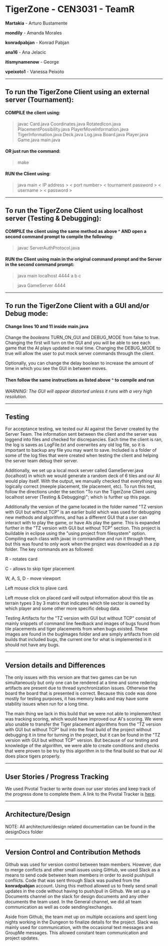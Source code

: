 # TigerZone - CEN3031 - TeamR
  **Martakia** - Arturo Bustamente
  
  **mondily** - Amanda Morales
  
  **konradpabjan** - Konrad Pabjan
  
  **ana16** - Ana Jelacic
  
  **itismynamenow** - George
  
  **vpeixoto1** - Vanessa Peixoto
  
 
  
---  

## To run the TigerZone Client using an external server (Tournament):

#### COMPILE the client using:

>  javac Card.java Coordinates.java RotatedIcon.java PlacementPossibility.java
>   PlayerMoveInformation.java TigerInformation.java Deck.java Log.java Board.java
>   Player.java Game.java main.java

#### OR just run the command:

>  make
 
#### RUN the Client using:

>  java main < IP address > < port number> < tournament password > < username > < password >
  
---

## To run the TigerZone Client using localhost server (Testing & Debugging):

#### COMPILE the client using the same method as above ^ AND open a second command prompt to compile the following:

>  javac ServerAuthProtocol.java
 
#### RUN the Client using main in the original command prompt and the Server in the second command prompt:

>  java main localhost 4444 a b c

>  java GameServer 4444

---

## To run the TigerZone Client with a GUI and/or Debug mode:

#### Change lines 10 and 11 inside main.java

  Change the *booleans* TURN_ON_GUI and DEBUG_MODE from false to true. Changing the first will turn on the GUI and you will be able to see each game that the AI plays updated in real time. Changing the DEBUG_MODE to true will allow the user to put mock server commands through the client.
  
  Optionally, you can change the delay boolean to increase the amount of time in which you see the GUI in between moves.
  
#### Then follow the same instructions as listed above ^ to compile and run
  
  *WARNING: The GUI will appear distorted unless it runs with a very high resolution.*

---

## Testing

For acceptance testing, we tested our AI against the Server created by the Server Team. The information sent between the client and the server was loggend into files and checked for discrepancies. Each time the client is ran, the log is saves as LogFile.txt and overwrites any old log file, so it is important to backup any file you may want to save. Included is a folder of some of the log files that were created when testing the client and helping the server team debug their server. 

Additionally, we set up a local mock server called GameServer.java (localhost) in which we would generate a random deck of 6 tiles and our AI would play itself. With the output, we manually checked that everything was logically correct (meeple placement, tile placement, etc). To run this test, follow the directions under the section "To run the TigerZone Client using localhost server (Testing & Debugging)"; which is further up this page.

Additionally the version of the game located in the folder named "TZ version with GUI but without TCP" is an earlier build which was used for debugging new methods and algorithms, and has a different GUI that a user can interact with to play the game, or have AIs play the game. This is expanded further in the "TZ version with GUI but without TCP" section. This project is buildable in eclipse using the  "using project from filesystem" option. Compiling each class with javac in commandline and run it through there, but this was found to only work when the project was downloaded as a zip folder. The key commands are as followed:

R - rotates card

C - allows to skip tiger placement

W, A, S, D - move viewport

Left mouse click to plave card.

Left mouse click on placed card will output information about this tile as terrain types 3 by 3 matrix that indicates which tile sector is owned by which player and some other more specific debug data.

Testing Artifacts for the "TZ version with GUI but without TCP" consist of mainly snippets of command line feedback and images of bugs found from tile placements and tiger placements from when bugs existed. These images are found in the bugImages folder and are simply artifacts from old builds that included bugs, the current one for what is implemented in it should not have any bugs.

---

## Version details and Differences

The only issues with this version are that two games can be run simultaneously but only one can be rendered at a time and some redering artifacts are present due to thread synchronization issues. Otherwise the board the board that is presented is correct. Because this code was done mostly for testing purposes, it has memory leaks and may have some stability issues when run for a long time. 

The main thing we lack in this build that we were not able to implement/test was tracking scoring, which would have improved our AI's scoring. We were also unable to transfer the Tiger placement algorithms from the "TZ version with GUI but without TCP" buil into the final build of the project without debugging it in time for turning in the project, but it can be found in the "TZ version with GUI but without TCP" version. But because of our testing and knowledge of the algorithm, we were able to create conditions and checks that were proven to be tru by this algorithm in to the final build so that our AI does place tigers properly.

---

## User Stories / Progress Tracking

We used Pivotal Tracker to write down our user stories and keep track of the progress done to complete them. A link to the Pivotal Tracker is [here](https://www.pivotaltracker.com/n/projects/1914539).

---

## Architecture/Design

NOTE: All architecture/design related documentation can be found in the designDocs folder

---

## Version Control and Contribution Methods

Github was used for version control between team members. However, due to merge conflicts and other small issues using GitHub, we used Slack as a means to send code between team members in order to avoid push/pull conflicts. Code that was sent through Slack was pushed from the **konradpabjan** account. Using this method allowed us to freely send small updates in the code without having to push/pull in Github. We set up a Documents channel on the slack for design documents and any other documents the team used. In the General channel, we did all team communication as well as code sending/exchanges.

Aside from Github, the team met up on multiple occasions and spent long nights working in the Dungeon to finalize details for the project. Slack was mainly used for communication, with the occasional text messages and GroupMe messages. This allowed constant team communication and project updates.
